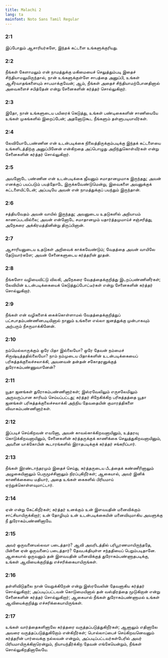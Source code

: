 ```yaml
---
title: Malachi 2
lang: ta
mainfont: Noto Sans Tamil Regular
---
```


###  2:1

இப்போதும் ஆசாரியர்களே, இந்தக் கட்டளை உங்களுக்குரியது.

###  2:2

நீங்கள் கேளாமலும் என் நாமத்துக்கு மகிமையைச் செலுத்தும்படி இதைச் சிந்தியாமலுமிருந்தால், நான் உங்களுக்குள்ளே சாபத்தை அனுப்பி, உங்கள் ஆசீர்வாதங்களையும் சாபமாக்குவேன்; ஆம், நீங்கள் அதைச் சிந்தியாமற்போனதினால் அவைகளைச் சபித்தேன் என்று சேனைகளின் கர்த்தர் சொல்லுகிறார்.

###  2:3

இதோ, நான் உங்களுடைய பயிரைக் கெடுத்து, உங்கள் பண்டிகைகளின் சாணியையே உங்கள் முகங்களில் இறைப்பேன்; அதனோடுகூட நீங்களும் தள்ளுபடியாவீர்கள்.

###  2:4

லேவியோடேபண்ணின என் உடன்படிக்கை நிலைத்திருக்கும்படிக்கு இந்தக் கட்டளையை உங்களிடத்திற்கு அனுப்பினேன் என்கிறதை அப்பொழுது அறிந்துகொள்வீர்கள் என்று சேனைகளின் கர்த்தர் சொல்லுகிறார்.

###  2:5

அவனோடே பண்ணின என் உடன்படிக்கை ஜீவனும் சமாதானமுமாக இருந்தது; அவன் எனக்குப் பயப்படும் பயத்தோடே இருக்கவேண்டுமென்று, இவைகளை அவனுக்குக் கட்டளையிட்டேன்; அப்படியே அவன் என் நாமத்துக்குப் பயந்தும் இருந்தான்.

###  2:6

சத்தியவேதம் அவன் வாயில் இருந்தது; அவனுடைய உதடுகளில் அநியாயம் காணப்படவில்லை; அவன் என்னோடே சமாதானமும் யதார்த்தமுமாய்ச் சஞ்சரித்து, அநேகரை அக்கிரமத்தினின்று திருப்பினான்.

###  2:7

ஆசாரியனுடைய உதடுகள் அறிவைக் காக்கவேண்டும்; வேதத்தை அவன் வாயிலே தேடுவார்களே; அவன் சேனைகளுடைய கர்த்தரின் தூதன்.

###  2:8

நீங்களோ வழியைவிட்டு விலகி, அநேகரை வேதத்தைக்குறித்து இடறப்பண்ணினீர்கள்; லேவியின் உடன்படிக்கையைக் கெடுத்துப்போட்டீர்கள் என்று சேனைகளின் கர்த்தர் சொல்லுகிறார்.

###  2:9

நீங்கள் என் வழிகளைக் கைக்கொள்ளாமல் வேதத்தைக்குறித்துப் பட்சபாதம்பண்ணினபடியினால் நானும் உங்களை எல்லா ஜனத்துக்கு முன்பாகவும் அற்பரும் நீசருமாக்கினேன்.

###  2:10

நம்மெல்லாருக்கும் ஒரே பிதா இல்லையோ? ஒரே தேவன் நம்மைச் சிருஷ்டித்ததில்லையோ? நாம் நம்முடைய பிதாக்களின் உடன்படிக்கையைப் பரிசுத்தக்குலைச்சலாக்கி, அவனவன் தன்தன் சகோதரனுக்குத் துரோகம்பண்ணுவானேன்?

###  2:11

யூதா ஜனங்கள் துரோகம்பண்ணினார்கள்; இஸ்ரவேலிலும் எருசலேமிலும் அருவருப்பான காரியம் செய்யப்பட்டது; கர்த்தர் சிநேகிக்கிற பரிசுத்தத்தை யூதா ஜனங்கள் பரிசுத்தக்குலைச்சலாக்கி அந்நிய தேவதையின் குமாரத்திகளை விவாகம்பண்ணினார்கள்.

###  2:12

இப்படிச் செய்கிறவன் எவனோ, அவன் காவல்காக்கிறவனாயினும், உத்தரவு கொடுக்கிறவனாயினும், சேனைகளின் கர்த்தருக்குக் காணிக்கை செலுத்துகிறவனாயினும், அவனை யாக்கோபின் கூடாரங்களில் இராதபடிக்குக் கர்த்தர் சங்கரிப்பார்.

###  2:13

நீங்கள் இரண்டாந்தரமும் இதைச் செய்து, கர்த்தருடைய பீடத்தைக் கண்ணீரினாலும் அழுகையினாலும் பெருமூச்சினாலும் நிரப்புகிறீர்கள்; ஆகையால், அவர் இனிக் காணிக்கையை மதியார், அதை உங்கள் கைகளில் பிரியமாய் ஏற்றுக்கொள்ளவுமாட்டார்.

###  2:14

ஏன் என்று கேட்கிறீர்கள்; கர்த்தர் உனக்கும் உன் இளவயதின் மனைவிக்கும் சாட்சியாயிருக்கிறார்; உன் தோழியும் உன் உடன்படிக்கையின் மனைவியுமாகிய அவளுக்கு நீ துரோகம்பண்ணினாயே.

###  2:15

அவர் ஒருவனையல்லவா படைத்தார்? ஆவி அவரிடத்தில் பரிபூரணமாயிருந்ததே, பின்னை ஏன் ஒருவனைப் படைத்தார்? தேவபக்தியுள்ள சந்ததியைப் பெறும்படிதானே. ஆகையால் ஒருவனும் தன் இளவயதின் மனைவிக்குத் துரோகம்பண்ணாதபடிக்கு, உங்கள் ஆவியைக்குறித்து எச்சரிக்கையாயிருங்கள்.

###  2:16

தள்ளிவிடுதலை நான் வெறுக்கிறேன் என்று இஸ்ரவேலின் தேவனாகிய கர்த்தர் சொல்லுகிறார்; அப்படிப்பட்டவன் கொடுமையினால் தன் வஸ்திரத்தை மூடுகிறான் என்று சேனைகளின் கர்த்தர் சொல்லுகிறார்; ஆகையால் நீங்கள் துரோகம்பண்ணாமல் உங்கள் ஆவியைக்குறித்து எச்சரிக்கையாயிருங்கள்.

###  2:17

உங்கள் வார்த்தைகளினாலே கர்த்தரை வருத்தப்படுத்துகிறீர்கள்; ஆனாலும் எதினாலே அவரை வருத்தப்படுத்துகிறோம் என்கிறீர்கள்; பொல்லாப்பைச் செய்கிறவனெவனும் கர்த்தரின் பார்வைக்கு நல்லவன் என்றும், அப்படிப்பட்டவர்கள்பேரில் அவர் பிரியமாயிருக்கிறாரென்றும், நியாயந்தீர்க்கிற தேவன் எங்கேயென்றும், நீங்கள் சொல்லுகிறதினாலேயே.

